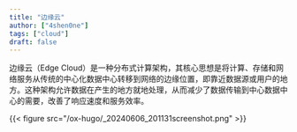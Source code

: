 ```yaml
---
title: "边缘云"
author: ["4shen0ne"]
tags: ["cloud"]
draft: false
---
```


边缘云（Edge Cloud）是一种分布式计算架构，其核心思想是将计算、存储和网络服务从传统的中心化数据中心转移到网络的边缘位置，即靠近数据源或用户的地方。这种架构允许数据在产生的地方就地处理，从而减少了数据传输到中心数据中心的需要，改善了响应速度和服务效率。

{{< figure src="/ox-hugo/_20240606_201131screenshot.png" >}}
